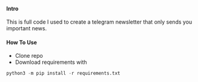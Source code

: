 #### Intro

This is full code I used to create a telegram newsletter that only sends you important news.

#### How To Use

- Clone repo
- Download requirements with 

```python
python3 -m pip install -r requirements.txt
```
